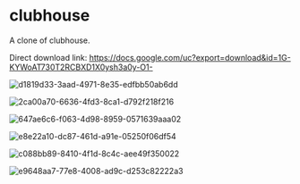 # clubhouse

A clone of clubhouse.

Direct download link: https://docs.google.com/uc?export=download&id=1G-KYWoAT730T2RCBXD1X0ysh3a0y-O1-

![d1819d33-3aad-4971-8e35-edfbb50ab6dd](https://user-images.githubusercontent.com/100613967/233043224-1a781701-1bc2-4c50-a744-4afb728208c4.jpg)

![2ca00a70-6636-4fd3-8ca1-d792f218f216](https://user-images.githubusercontent.com/100613967/233043249-ff9dbc22-1cc9-41ad-a170-1fab11c6f799.jpg)

![647ae6c6-f063-4d98-8959-0571639aaa02](https://user-images.githubusercontent.com/100613967/233043282-e1208067-63a9-4075-81a0-379726e2f5fe.jpg)

![e8e22a10-dc87-461d-a91e-05250f06df54](https://user-images.githubusercontent.com/100613967/233043334-fd123d5c-3c76-455b-ac4a-bfee88171a9a.jpg)

![c088bb89-8410-4f1d-8c4c-aee49f350022](https://user-images.githubusercontent.com/100613967/233043380-57b94079-a36a-4ddf-869c-71d2182d328c.jpg)

![e9648aa7-77e8-4008-ad9c-d253c82222a3](https://github.com/3Nitinkaushik/clubhouse/assets/100613967/0e0ef4a8-811b-4e52-b51f-79aa34c63d1d)

